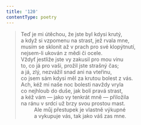 ```yaml
---
title: '120'
contentType: poetry
---
```


> Teď je mi útěchou, že jste byl kdysi krutý,  
> a když si vzpomenu na strast, jež rvala mne,  
> musím se sklonit až v prach pro své klopýtnutí,  
> nejsem-li ukován z mědi či ocele.  
> Vždyť jestliže jste vy zakusil pro mou vinu  
> to, co já pro vaši, prožil jste strašný čas;  
> a já, zlý, nezvážil snad ani na vteřinu,  
> co jsem sám kdysi měl za krutou bolest z vás.  
> Ach, kéž mi naše noc bolesti navždy vryla  
> co nejhloub do duše, jak bolí pravá strast,  
> a kéž vám — jako vy tenkrát mně — přiložila  
> na ránu v srdci už brzy svou prostou mast.  
>          Ale můj přestupek je vlastně výkupné  
>          a vykupuje vás, tak jako váš zas mne.
